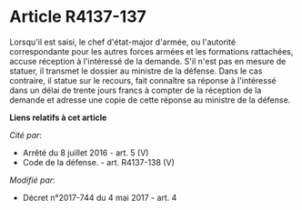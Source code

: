 # Article R4137-137

Lorsqu'il est saisi, le chef d'état-major d'armée, ou l'autorité correspondante pour les autres forces armées et les
formations rattachées, accuse réception à l'intéressé de la demande. S'il n'est pas en mesure de statuer, il transmet le
dossier au ministre de la défense. Dans le cas contraire, il statue sur le recours, fait connaître sa réponse à l'intéressé
dans un délai de trente jours francs à compter de la réception de la demande et adresse une copie de cette réponse au
ministre de la défense.

**Liens relatifs à cet article**

_Cité par_:

  - Arrêté du 8 juillet 2016 - art. 5 (V)
  - Code de la défense. - art. R4137-138 (V)

_Modifié par_:

  - Décret n°2017-744 du 4 mai 2017 - art. 4
